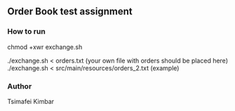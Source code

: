 ## Order Book test assignment

### How to run

chmod +xwr exchange.sh

./exchange.sh < orders.txt (your own file with orders should be placed here)
./exchange.sh < src/main/resources/orders_2.txt (example)

### Author
Tsimafei Kimbar